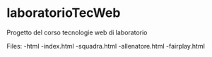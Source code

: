 # laboratorioTecWeb
Progetto del corso tecnologie web di laboratorio

Files: 
  -html
    -index.html
    -squadra.html
    -allenatore.html
    -fairplay.html
